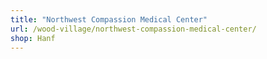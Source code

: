 ```yaml
---
title: "Northwest Compassion Medical Center"
url: /wood-village/northwest-compassion-medical-center/
shop: Hanf
---
```


